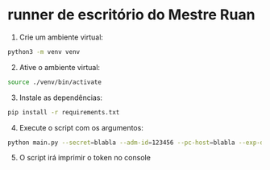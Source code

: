 # runner de escritório do Mestre Ruan

1. Crie um ambiente virtual:
```bash
python3 -m venv venv
```
2. Ative o ambiente virtual:
```bash
source ./venv/bin/activate
```
3. Instale as dependências:
```bash
pip install -r requirements.txt
```
4. Execute o script com os argumentos:
```bash
python main.py --secret=blabla --adm-id=123456 --pc-host=blabla --exp-days=30
```
5. O script irá imprimir o token no console
